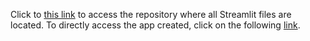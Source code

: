 Click to [this link](https://github.com/allobo49/Streamlit) to access the repository where all Streamlit files are located.
To directly access the app created, click on the following [link](https://french4u.streamlit.app/).

